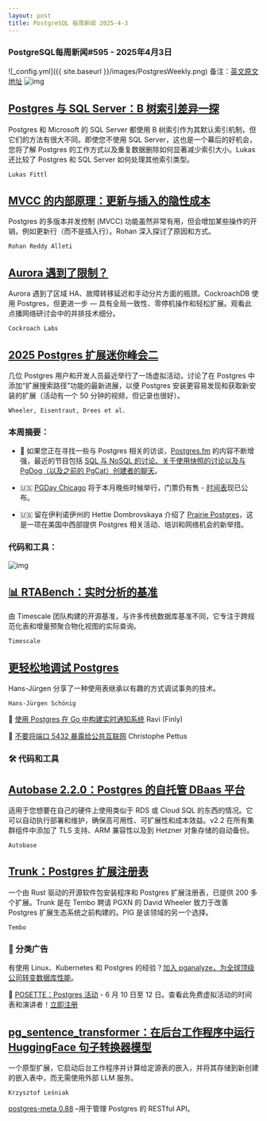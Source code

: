 ```yaml
---
layout: post
title: PostgreSQL 每周新闻 2025-4-3
---
```

### PostgreSQL每周新闻#595 - 2025年4月3日
![_config.yml]({{ site.baseurl }}/images/PostgresWeekly.png)
备注：[英文原文地址](https://postgresweekly.com/issues/595)
![img](https://res.cloudinary.com/cpress/image/upload/w_1280,e_sharpen:60,q_auto/tcpmnscofpjqcvobjdzq.jpg)
## [Postgres 与 SQL Server：B 树索引差异一探](https://postgresweekly.com/link/167644/web)
Postgres 和 Microsoft 的 SQL Server 都使用 B 树索引作为其默认索引机制，但它们的方法有很大不同。即使您不使用 SQL Server，这也是一个幕后的好机会，您将了解 Postgres 的工作方式以及重复数据删除如何显著减少索引大小。Lukas 还比较了 Postgres 和 SQL Server 如何处理其他索引类型。

`Lukas Fittl`

## [MVCC 的内部原理：更新与插入的隐性成本](https://postgresweekly.com/link/167645/web)
Postgres 的多版本并发控制 (MVCC) 功能虽然非常有用，但会增加某些操作的开销，例如更新行（而不是插入行）。Rohan 深入探讨了原因和方式。


`Rohan Reddy Alleti`
## [Aurora 遇到了限制？](https://postgresweekly.com/link/167643/web)
Aurora 遇到了区域 HA、故障转移延迟和手动分片方面的瓶颈。CockroachDB 使用 Postgres，但更进一步 — 具有全局一致性、零停机操作和轻松扩展。观看此点播网络研讨会中的并排技术细分。


`Cockroach Labs `
## [2025 Postgres 扩展迷你峰会二](https://postgresweekly.com/link/167646/web)
几位 Postgres 用户和开发人员最近举行了一场虚拟活动，讨论了在 Postgres 中添加“扩展搜索路径”功能的最新进展，以便 Postgres 安装更容易发现和获取新安装的扩展（活动有一个 50 分钟的视频，但记录也很好）。


`Wheeler, Eisentraut, Drees et al. `

### 本周摘要：

* 🎤 如果您正在寻找一些与 Postgres 相关的访谈，[Postgres.fm](https://postgresweekly.com/link/167648/web) 的内容不断增强，最近的节目包括 [SQL 与 NoSQL 的讨论、关于使用快照的讨论以及与 PgDog（以及之前的 PgCat）创建者的聊天](https://postgresweekly.com/link/167649/web)。

* 🇺🇸 [PGDay Chicago](https://postgresweekly.com/link/167652/web) 将于本月晚些时候举行，门票仍有售 - [时间表](https://postgresweekly.com/link/167653/web)现已公布。

* 🇺🇸 留在伊利诺伊州的 Hettie Dombrovskaya 介绍了 [Prairie Postgres](https://postgresweekly.com/link/167654/web)，这是一项在美国中西部提供 Postgres 相关活动、培训和网络机会的新举措。

### 代码和工具：

![img](https://res.cloudinary.com/cpress/image/upload/w_1280,e_sharpen:60,q_auto/ekl8zdyxyhf9z4mjfbyp.jpg)

## [📊 RTABench：实时分析的基准](https://postgresweekly.com/link/167655/web)
由 Timescale 团队构建的开源基准，与许多传统数据库基准不同，它专注于跨规范化表和增量预聚合物化视图的实际查询。


`Timescale`
## [更轻松地调试 Postgres](https://postgresweekly.com/link/167657/web)
Hans-Jürgen 分享了一种使用表继承以有趣的方式调试事务的技术。


`Hans-Jürgen Schönig`

📄 [使用 Postgres 在 Go 中构建实时通知系统](https://postgresweekly.com/link/167658/web) Ravi (Finly)

📄 [不要将端口 5432 暴露给公共互联网](https://postgresweekly.com/link/167659/web) Christophe Pettus

### 🛠 代码和工具

## [Autobase 2.2.0：Postgres 的自托管 DBaas 平台](https://postgresweekly.com/link/167660/web)
适用于您想要在自己的硬件上使用类似于 RDS 或 Cloud SQL 的东西的情况。它可以自动执行部署和维护，确保高可用性、可扩展性和成本效益。v2.2 在所有集群组件中添加了 TLS 支持、ARM 兼容性以及到 Hetzner 对象存储的自动备份。


`Autobase `

## [Trunk：Postgres 扩展注册表](https://postgresweekly.com/link/167661/web)
一个由 Rust 驱动的开源软件包安装程序和 Postgres 扩展注册表，已提供 200 多个扩展。Trunk 是在 Tembo 聘请 PGXN 的 David Wheeler 致力于改善 Postgres 扩展生态系统之前构建的。PIG 是该领域的另一个选择。


`Tembo `

### 📰 分类广告
有使用 Linux、Kubernetes 和 Postgres 的经验？[加入 pganalyze，为全球顶级公司转变数据库性能](https://postgresweekly.com/link/167663/web)。

🐘 [POSETTE：Postgres 活动](https://postgresweekly.com/link/167664/web) - 6 月 10 日至 12 日。查看此免费虚拟活动的时间表和演讲者！[立即注册](https://postgresweekly.com/link/167665/web)


## [pg_sentence_transformer：在后台工作程序中运行 HuggingFace 句子转换器模型](https://postgresweekly.com/link/167666/web)
一个原型扩展，它启动后台工作程序并计算给定源表的嵌入，并将其存储到新创建的嵌入表中，而无需使用外部 LLM 服务。


`Krzysztof Leśniak `

[postgres-meta 0.88](https://postgresweekly.com/link/167667/web) –用于管理 Postgres 的 RESTful API。
